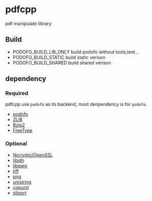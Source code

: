 # pdfcpp

pdf manipulate library

## Build

* PODOFO_BUILD_LIB_ONLY build podofo without tools,test...
* PODOFO_BUILD_STATIC build static verison
* PODOFO_BUILD_SHARED build shared verison

## dependency

### Required

pdfcpp use `podofo` as its backend, most denpendency is for `podofo`.

* [podofo](http://podofo.sourceforge.net/)
* [ZLIB](https://github.com/madler/zlib)
* [Bzip2](https://www.sourceware.org/bzip2/)
* [FreeType](https://www.freetype.org/)

### Optional

* [libcrypto/OpenSSL](https://www.openssl.org/)
* [libidn](https://www.gnu.org/software/libidn/)
* [libjpeg](http://libjpeg.sourceforge.net/)
* [tiff](http://www.libtiff.org/)
* [png](http://www.libpng.org/pub/png/libpng.html)
* [unistring](https://www.gnu.org/software/libunistring/)
* [cppunit](https://sourceforge.net/projects/cppunit/)
* [stlport](http://www.stlport.org/)
